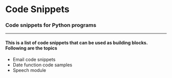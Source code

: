 # Code Snippets
### Code snippets for Python programs
---
#### This is a list of code snippets that can be used as building blocks. Following are the topics
* Email code snippets
* Date function code samples
* Speech module
